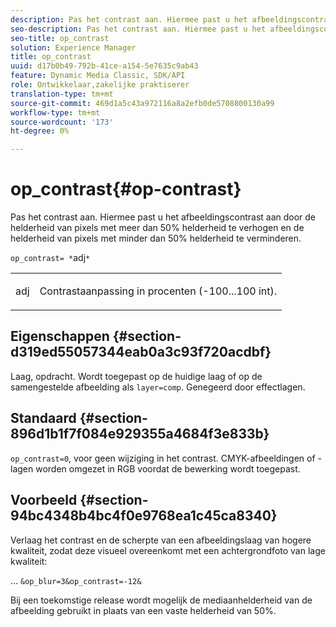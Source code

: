 ```yaml
---
description: Pas het contrast aan. Hiermee past u het afbeeldingscontrast aan door de helderheid van pixels met meer dan 50% helderheid te verhogen en de helderheid van pixels met minder dan 50% helderheid te verminderen.
seo-description: Pas het contrast aan. Hiermee past u het afbeeldingscontrast aan door de helderheid van pixels met meer dan 50% helderheid te verhogen en de helderheid van pixels met minder dan 50% helderheid te verminderen.
seo-title: op_contrast
solution: Experience Manager
title: op_contrast
uuid: d17b0b49-792b-41ce-a154-5e7635c9ab43
feature: Dynamic Media Classic, SDK/API
role: Ontwikkelaar,zakelijke praktiserer
translation-type: tm+mt
source-git-commit: 469d1a5c43a972116a8a2efb0de5708800130a99
workflow-type: tm+mt
source-wordcount: '173'
ht-degree: 0%

---
```



# op_contrast{#op-contrast}

Pas het contrast aan. Hiermee past u het afbeeldingscontrast aan door de helderheid van pixels met meer dan 50% helderheid te verhogen en de helderheid van pixels met minder dan 50% helderheid te verminderen.

`op_contrast= *`adj`*`

<table id="simpletable_8246802C74424A68A7A2EA5B50A89D42"> 
 <tr class="strow"> 
  <td class="stentry"> <p><span class="varname"> adj</span> </p> </td> 
  <td class="stentry"> <p>Contrastaanpassing in procenten (-100...100 int). </p></td> 
 </tr> 
</table>

## Eigenschappen {#section-d319ed55057344eab0a3c93f720acdbf}

Laag, opdracht. Wordt toegepast op de huidige laag of op de samengestelde afbeelding als `layer=comp`. Genegeerd door effectlagen.

## Standaard {#section-896d1b1f7f084e929355a4684f3e833b}

`op_contrast=0`, voor geen wijziging in het contrast. CMYK-afbeeldingen of -lagen worden omgezet in RGB voordat de bewerking wordt toegepast.

## Voorbeeld {#section-94bc4348b4bc4f0e9768ea1c45ca8340}

Verlaag het contrast en de scherpte van een afbeeldingslaag van hogere kwaliteit, zodat deze visueel overeenkomt met een achtergrondfoto van lage kwaliteit:

… `&op_blur=3&op_contrast=-12&`

Bij een toekomstige release wordt mogelijk de mediaanhelderheid van de afbeelding gebruikt in plaats van een vaste helderheid van 50%.

